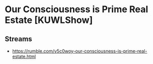 # Our Consciousness is Prime Real Estate [KUWLShow]

## Streams
- https://rumble.com/v5c0woy-our-consciousness-is-prime-real-estate.html

